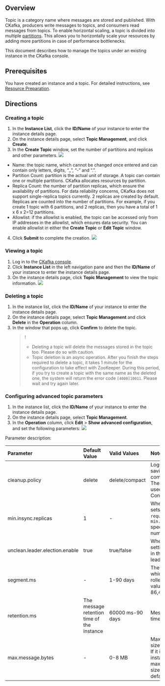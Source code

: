 ## Overview

Topic is a category name where messages are stored and published. With CKafka, producers write messages to topics, and consumers read messages from topics. To enable horizontal scaling, a topic is divided into multiple [partitions](https://intl.cloud.tencent.com/document/product/597/32275). This allows you to horizontally scale your resources by adding more partitions in case of performance bottlenecks.

This document describes how to manage the topics under an existing instance in the CKafka console.

## Prerequisites
You have created an instance and a topic. For detailed instructions, see [Resource Preparation](https://intl.cloud.tencent.com/document/product/597/32543).

## Directions

### Creating a topic

1. In the **Instance List**, click the **ID/Name** of your instance to enter the instance details page.
2. On the instance details page, select **Topic Management**, and click **Create**.
3. In the **Create Topic** window, set the number of partitions and replicas and other parameters.
   ![](https://main.qcloudimg.com/raw/b7d7b48c3c552cb3e6205fb00cd5015b.png)
  - Name: the topic name, which cannot be changed once entered and can contain only letters, digits, “_”, “-” and “.”.
  - Partition Count: partition is the actual unit of storage. A topic can contain one or multiple partitions. CKafka allocates resources by partition.
  - Replica Count: the number of partition replicas, which ensure the availability of partitions. For data reliability concerns, CKafka does not support single-replica topics currently. 2 replicas are created by default.
    Replicas are counted into the number of partitions. For example, if you create 1 topic with 6 partitions, and 2 replicas, then you have a total of 1 x 6 x 2=12 partitions.
  - Allowlist: if the allowlist is enabled, the topic can be accessed only from IP addresses in the allowlist, which ensures data security. You can enable allowlist in either the **Create Topic** or **Edit Topic** window.
4. Click **Submit** to complete the creation.
   ![](https://main.qcloudimg.com/raw/c98395f94e8a2b366f1543d9020030a7.png)

### Viewing a topic

1. Log in to the [CKafka console](https://console.cloud.tencent.com/ckafka).
2. Click **Instance List** in the left navigation pane and then the **ID/Name** of your instance to enter the instance details page.
3. On the instance details page, click **Topic Management** to view the topic information.
   ![](https://main.qcloudimg.com/raw/a5e634388b760cf7443488e680fa31ec.png)

### Deleting a topic

1. In the instance list, click the **ID/Name** of your instance to enter the instance details page.
2. On the instance details page, select **Topic Management** and click **Delete** in the **Operation** column.
3. In the window that pops up, click **Confirm** to delete the topic.
   > !
   >- Deleting a topic will delete the messages stored in the topic too. Please do so with caution.
   >- Topic deletion is an async operation. After you finish the steps required to delete a topic, it takes 1 minute for the configuration to take effect with ZooKeeper. During this period, if you try to create a topic with the same name as the deleted one, the system will return the error code `[4000]10011`. Please wait and try again later.

 

 
 
 
    

### Configuring advanced topic parameters

1. In the instance list, click the **ID/Name** of your instance to enter the instance details page.
2. On the instance details page, select **Topic Management**.
3. In the **Operation** column, click **Edit** > **Show advanced configuration**, and set the following parameters:
   ![](https://main.qcloudimg.com/raw/5c2442c7a9fea573b4d58a542981283d.png)

Parameter description:

| Parameter                         | Default Value                   | Valid Values         | Note                                                         |
| :----------------------------- | :----------------------- | :--------------- | :----------------------------------------------------------- |
| cleanup.policy                 | delete                   | delete/compact   | Logs can be deleted by saving time or compacted by key. The compact mode is used for Kafka Connect. |
| min.insync.replicas            | 1                        | -                | When the producer sets `request.required.acks`, `min.insync.replicas` specifies the minimum number of replicas. |
| unclean.leader.election.enable | true                     | true/false       | Whether to allow the setting of a replica not in the ISR set as the leader            |
| segment.ms                     | -                        | 1-90 days    | The period (ms) after which a segment is rolled, the minimum value being 86,400,000 ms.       |
| retention.ms                   | The message retention time of the instance | 60000 ms-90 days | Message retention time at the topic level                                   |
| max.message.bytes              | -                        | 0-8 MB         | Maximum message size at the topic level. If it is not set, the instance-level maximum message size (1 MB) is used by default. |

